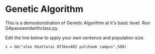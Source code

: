 # Genetic Algorithm

This is a demostonstration of Genetic Algorithm at it's basic level.
Run GApasswordwithclass.py.

Edit the line below to spply your own sentence and population size.

```
x = GA("alex bhattarai 073bex402 pulchowk campus",500)
```
 
